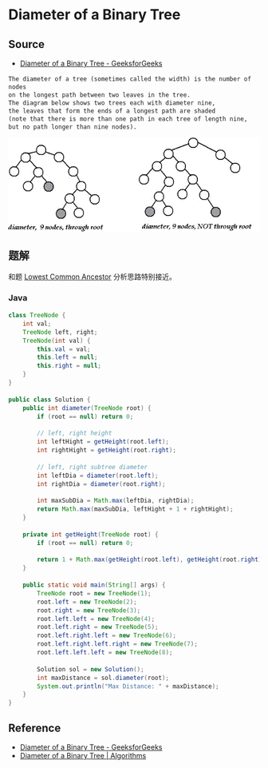 # Diameter of a Binary Tree

## Source

- [Diameter of a Binary Tree - GeeksforGeeks](http://www.geeksforgeeks.org/diameter-of-a-binary-tree/)

```
The diameter of a tree (sometimes called the width) is the number of nodes
on the longest path between two leaves in the tree.
The diagram below shows two trees each with diameter nine,
the leaves that form the ends of a longest path are shaded
(note that there is more than one path in each tree of length nine,
but no path longer than nine nodes).
```

![Diameter of a Binary Tree](../images/tree_diameter.gif)

## 题解

和题 [Lowest Common Ancestor](http://algorithm.yuanbin.me/zh-cn/binary_tree/lowest_common_ancestor.html) 分析思路特别接近。

### Java

```java
class TreeNode {
	int val;
	TreeNode left, right;
	TreeNode(int val) {
		this.val = val;
		this.left = null;
		this.right = null;
	}
}

public class Solution {
	public int diameter(TreeNode root) {
		if (root == null) return 0;

		// left, right height
		int leftHight = getHeight(root.left);
		int rightHight = getHeight(root.right);

		// left, right subtree diameter
		int leftDia = diameter(root.left);
		int rightDia = diameter(root.right);

		int maxSubDia = Math.max(leftDia, rightDia);
		return Math.max(maxSubDia, leftHight + 1 + rightHight);
	}

	private int getHeight(TreeNode root) {
		if (root == null) return 0;

		return 1 + Math.max(getHeight(root.left), getHeight(root.right));
	}

	public static void main(String[] args) {
		TreeNode root = new TreeNode(1);
		root.left = new TreeNode(2);
		root.right = new TreeNode(3);
		root.left.left = new TreeNode(4);
		root.left.right = new TreeNode(5);
		root.left.right.left = new TreeNode(6);
		root.left.right.left.right = new TreeNode(7);
		root.left.left.left = new TreeNode(8);

		Solution sol = new Solution();
		int maxDistance = sol.diameter(root);
		System.out.println("Max Distance: " + maxDistance);
	}
}
```

## Reference

- [Diameter of a Binary Tree - GeeksforGeeks](http://www.geeksforgeeks.org/diameter-of-a-binary-tree/)
- [Diameter of a Binary Tree | Algorithms](http://algorithms.tutorialhorizon.com/diameter-of-a-binary-tree/)
